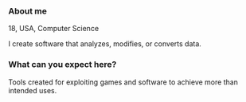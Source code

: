 ### About me
18, USA, Computer Science

I  create software that analyzes, modifies, or converts data. 

### What can you expect here?
Tools created for exploiting games and software to achieve more than intended uses.
